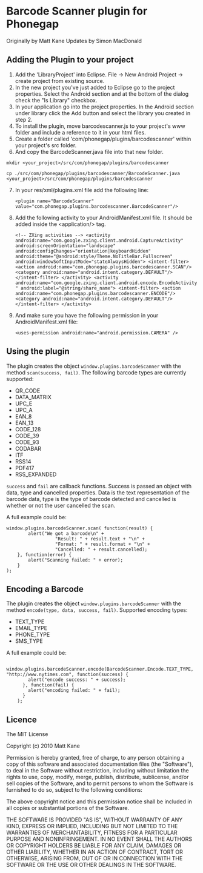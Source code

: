# Barcode Scanner plugin for Phonegap #
Originally by Matt Kane
Updates by Simon MacDonald

## Adding the Plugin to your project ##

1. Add the 'LibraryProject' into Eclipse. File -> New Android Project -> create project from existing source.
2. In the new project you've just added to Eclipse go to the project properties. Select the Android section and at the bottom of the dialog check the "Is Library" checkbox.
3. In your application go into the project properties. In the Android section under library click the Add button and select the library you created in step 2.
4. To install the plugin, move barcodescanner.js to your project's www folder and include a reference to it in your html files.
5. Create a folder called 'com/phonegap/plugins/barcodescanner' within your project's src folder.
6. And copy the BarcodeScanner.java file into that new folder.

`mkdir <your_project>/src/com/phonegap/plugins/barcodescanner`

`cp ./src/com/phonegap/plugins/barcodescanner/BarcodeScanner.java <your_project>/src/com/phonegap/plugins/barcodescanner`

7. In your res/xml/plugins.xml file add the following line:

    `<plugin name="BarcodeScanner" value="com.phonegap.plugins.barcodescanner.BarcodeScanner"/>`

8. Add the following activity to your AndroidManifest.xml file. It should be added inside the &lt;application/&gt; tag.

    `<!-- ZXing activities -->
    <activity android:name="com.google.zxing.client.android.CaptureActivity"
              android:screenOrientation="landscape"
              android:configChanges="orientation|keyboardHidden"
              android:theme="@android:style/Theme.NoTitleBar.Fullscreen"
              android:windowSoftInputMode="stateAlwaysHidden">
      <intent-filter>
        <action android:name="com.phonegap.plugins.barcodescanner.SCAN"/>
        <category android:name="android.intent.category.DEFAULT"/>
      </intent-filter>
    </activity>
    <activity android:name="com.google.zxing.client.android.encode.EncodeActivity" android:label="@string/share_name">
      <intent-filter>
        <action android:name="com.phonegap.plugins.barcodescanner.ENCODE"/>
        <category android:name="android.intent.category.DEFAULT"/>
      </intent-filter>
    </activity>`
    
9. And make sure you have the following permission in your AndroidManifest.xml file:

    `<uses-permission android:name="android.permission.CAMERA" />`


## Using the plugin ##
The plugin creates the object `window.plugins.barcodeScanner` with the method `scan(success, fail)`. 
The following barcode types are currently supported:

* QR_CODE
* DATA_MATRIX
* UPC_E
* UPC_A
* EAN_8
* EAN_13
* CODE_128
* CODE_39
* CODE_93
* CODABAR
* ITF
* RSS14
* PDF417
* RSS_EXPANDED

`success` and `fail` are callback functions. Success is passed an object with data, type and cancelled properties. Data is the text representation of the barcode data, type is the type of barcode detected and cancelled is whether or not the user cancelled the scan.

A full example could be:

    window.plugins.barcodeScanner.scan( function(result) {
            alert("We got a barcode\n" +
                      "Result: " + result.text + "\n" +
                      "Format: " + result.format + "\n" +
                      "Cancelled: " + result.cancelled);
        }, function(error) {
		    alert("Scanning failed: " + error);
	    }
	);

## Encoding a Barcode ##
The plugin creates the object `window.plugins.barcodeScanner` with the method `encode(type, data, success, fail)`. 
Supported encoding types:

* TEXT_TYPE
* EMAIL_TYPE
* PHONE_TYPE
* SMS_TYPE

A full example could be:

        window.plugins.barcodeScanner.encode(BarcodeScanner.Encode.TEXT_TYPE, "http://www.nytimes.com", function(success) {
  	        alert("encode success: " + success);
  	      }, function(fail) {
  	        alert("encoding failed: " + fail);
  	      }
  	    );
	
## Licence ##

The MIT License

Copyright (c) 2010 Matt Kane

Permission is hereby granted, free of charge, to any person obtaining a copy
of this software and associated documentation files (the "Software"), to deal
in the Software without restriction, including without limitation the rights
to use, copy, modify, merge, publish, distribute, sublicense, and/or sell
copies of the Software, and to permit persons to whom the Software is
furnished to do so, subject to the following conditions:

The above copyright notice and this permission notice shall be included in
all copies or substantial portions of the Software.

THE SOFTWARE IS PROVIDED "AS IS", WITHOUT WARRANTY OF ANY KIND, EXPRESS OR
IMPLIED, INCLUDING BUT NOT LIMITED TO THE WARRANTIES OF MERCHANTABILITY,
FITNESS FOR A PARTICULAR PURPOSE AND NONINFRINGEMENT. IN NO EVENT SHALL THE
AUTHORS OR COPYRIGHT HOLDERS BE LIABLE FOR ANY CLAIM, DAMAGES OR OTHER
LIABILITY, WHETHER IN AN ACTION OF CONTRACT, TORT OR OTHERWISE, ARISING FROM,
OUT OF OR IN CONNECTION WITH THE SOFTWARE OR THE USE OR OTHER DEALINGS IN
THE SOFTWARE.
